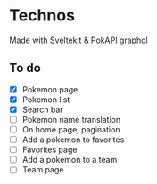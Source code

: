 # Technos

Made with [Sveltekit](https://kit.svelte.dev/) & [PokAPI graphql](https://pokeapi.co/docs/graphql)

## To do

- [x] Pokemon page
- [x] Pokemon list
- [x] Search bar
- [ ] Pokemon name translation
- [ ] On home page, pagination
- [ ] Add a pokemon to favorites
- [ ] Favorites page
- [ ] Add a pokemon to a team
- [ ] Team page
